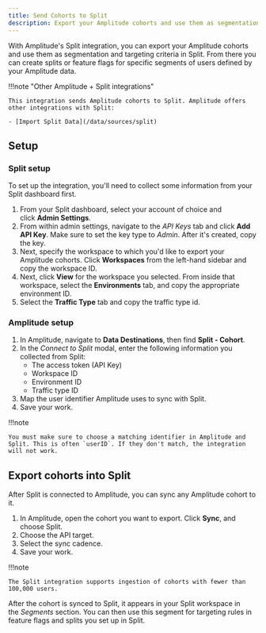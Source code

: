 ```yaml
---
title: Send Cohorts to Split
description: Export your Amplitude cohorts and use them as segmentation and targeting criteria in Split.
--- 
```


With Amplitude's Split integration, you can export your Amplitude cohorts and use them as segmentation and targeting criteria in Split. From there you can create splits or feature flags for specific segments of users defined by your Amplitude data.

!!!note "Other Amplitude + Split integrations"

    This integration sends Amplitude cohorts to Split. Amplitude offers other integrations with Split: 

    - [Import Split Data](/data/sources/split)

## Setup

### Split setup

To set up the integration, you'll need to collect some information from your Split dashboard first. 

1. From your Split dashboard, select your account of choice and click **Admin Settings**.
2. From within admin settings, navigate to the *API Keys* tab and click **Add API Key**. Make sure to set the key type to *Admin*. After it's created, copy the key.
3. Next, specify the workspace to which you'd like to export your Amplitude cohorts. Click **Workspaces** from the left-hand sidebar and copy the workspace ID.
4. Next, click **View** for the workspace you selected. From inside that workspace, select the **Environments** tab, and copy the appropriate environment ID. 
5. Select the **Traffic Type** tab and copy the traffic type id.

### Amplitude setup 

1. In Amplitude, navigate to **Data Destinations**, then find **Split - Cohort**.
2. In the *Connect to Split* modal, enter the following information you collected from Split:
      - The access token (API Key)
      - Workspace ID
      - Environment ID
      - Traffic type ID
3. Map the user identifier Amplitude uses to sync with Split.
4. Save your work.

!!!note

    You must make sure to choose a matching identifier in Amplitude and Split. This is often `userID`. If they don't match, the integration will not work.

## Export cohorts into Split

After Split is connected to Amplitude, you can sync any Amplitude cohort to it.

1. In Amplitude, open the cohort you want to export. Click **Sync**, and choose Split.
2. Choose the API target.
3. Select the sync cadence.
4. Save your work.

!!!note

    The Split integration supports ingestion of cohorts with fewer than 100,000 users. 

After the cohort is synced to Split, it appears in your Split workspace in the *Segments* section. You can then use this segment for targeting rules in feature flags and splits you set up in Split.